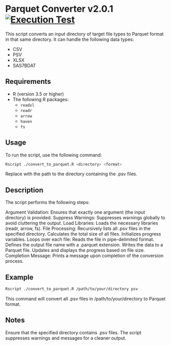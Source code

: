 # Parquet Converter v2.0.1 [![Execution Test](https://github.com/uaineteine/parquet_converter/actions/workflows/execution_test.yaml/badge.svg)](https://github.com/uaineteine/parquet_converter/actions/workflows/execution_test.yaml)

This script converts an input directory of target file types to Parquet format in that same directory. It can handle the following data types:

* CSV
* PSV
* XLSX
* SAS7BDAT

## Requirements

- R (version 3.5 or higher)
- The following R packages:
  - `readxl`
  - `readr`
  - `arrow`
  - `haven`
  - `fs`

## Usage

To run the script, use the following command:

```sh
Rscript ./convert_to_parquet.R <directory> <format>
```

Replace <directory> with the path to the directory containing the .psv files.

## Description
The script performs the following steps:

Argument Validation: Ensures that exactly one argument (the input directory) is provided.
Suppress Warnings: Suppresses warnings globally to avoid cluttering the output.
Load Libraries: Loads the necessary libraries (readr, arrow, fs).
File Processing:
Recursively lists all .psv files in the specified directory.
Calculates the total size of all files.
Initializes progress variables.
Loops over each file:
Reads the file in pipe-delimited format.
Defines the output file name with a .parquet extension.
Writes the data to a Parquet file.
Updates and displays the progress based on file size.
Completion Message: Prints a message upon completion of the conversion process.

## Example
```sh
Rscript ./convert_to_parquet.R /path/to/your/directory psv
```

This command will convert all .psv files in /path/to/your/directory to Parquet format.

## Notes
Ensure that the specified directory contains .psv files.
The script suppresses warnings and messages for a cleaner output.
